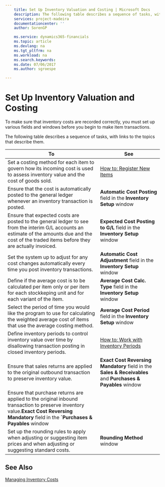 ```yaml
---
    title: Set Up Inventory Valuation and Costing | Microsoft Docs
    description: The following table describes a sequence of tasks, with links to the topics that describe them. These tasks are listed in the order in which they are generally performed.
    services: project-madeira
    documentationcenter: ''
    author: SorenGP

    ms.service: dynamics365-financials
    ms.topic: article
    ms.devlang: na
    ms.tgt_pltfrm: na
    ms.workload: na
    ms.search.keywords:
    ms.date: 07/06/2017
    ms.author: sgroespe

---
```

# Set Up Inventory Valuation and Costing
To make sure that inventory costs are recorded correctly, you must set up various fields and windows before you begin to make item transactions.

The following table describes a sequence of tasks, with links to the topics that describe them.

|**To**|**See**|  
|------------|-------------|  
|Set a costing method for each item to govern how its incoming cost is used to assess inventory value and the cost of goods sold.|[How to: Register New Items](inventory-how-register-new-items.md)|  
|Ensure that the cost is automatically posted to the general ledger whenever an inventory transaction is posted.|**Automatic Cost Posting** field in the **Inventory Setup** window|  
|Ensure that expected costs are posted to the general ledger to see from the interim G/L accounts an estimate of the amounts due and the cost of the traded items before they are actually invoiced.|**Expected Cost Posting to G/L** field in the **Inventory Setup** window|  
|Set the system up to adjust for any cost changes automatically every time you post inventory transactions.|**Automatic Cost Adjustment** field in the **Inventory Setup** window|  
|Define if the average cost is to be calculated per item only or per item for each stockkeping unit and for each variant of the item.|**Average Cost Calc. Type** field in the **Inventory Setup** window|  
|Select the period of time you would like the program to use for calculating the weighted average cost of items that use the average costing method.|**Average Cost Period** field in the **Inventory Setup** window|  
|Define inventory periods to control inventory value over time by disallowing transaction posting in closed inventory periods.|[How to: Work with Inventory Periods](finance-how-to-work-with-inventory-periods.md)|  
|Ensure that sales returns are applied to the original outbound transaction to preserve inventory value.|**Exact Cost Reversing Mandatory** field in the **Sales & Receivables** and **Purchases & Payables** window|  
|Ensure that purchase returns are applied to the original inbound transaction to preserve inventory value.**Exact Cost Reversing Mandatory** field in the **´Purchases & Payables** window|
|Set up the rounding rules to apply when adjusting or suggesting item prices and when adjusting or suggesting standard costs.|**Rounding Method** window|  

## See Also  
[Managing Inventory Costs](finance-manage-inventory-costs.md)
